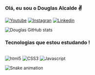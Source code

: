 ### Olá, eu sou o Douglas Alcalde ✌️

[![Youtube](https://img.shields.io/badge/YouTube-FF0000?style=for-the-badge&logo=youtube&logoColor=white)](https://www.youtube.com/channel/UC6E5H8XIae0l1FFlcSyaBGg)
[![Instagran](https://img.shields.io/badge/Instagram-E4405F?style=for-the-badge&logo=instagram&logoColor=white)](https://www.instagram.com/douglasalcalde/)
[![Linkedin](https://img.shields.io/badge/LinkedIn-0077B5?style=for-the-badge&logo=linkedin&logoColor=white)](https://www.linkedin.com/in/douglas-alcalde-66a893259/)

![Douglas GitHub stats](https://github-readme-stats.vercel.app/api?username=DouglasAlcalde9&show_icons=true&theme=radical)

### Tecnologias que estou estudando !

<div style="display: inline_block"><br/> 
<img aling="center" alt="html5" src="https://img.shields.io/badge/HTML5-E34F26?style=for-the-badge&logo=html5&logoColor=white"/>
<img aling="center" alt="CSS3" src="https://img.shields.io/badge/CSS3-1572B6?style=for-the-badge&logo=css3&logoColor=white"/>
<img aling="center" alt="Javascript" src="https://img.shields.io/badge/JavaScript-F7DF1E?style=for-the-badge&logo=javascript&logoColor=black"/>
 
 ![Snake animation](https://github.com/DouglasAlcalde9/DouglasAcalde9/blob/output/github-contribution-grid-snake.svg)
 
</div>


 
